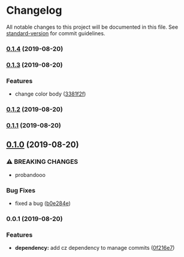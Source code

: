 # Changelog

All notable changes to this project will be documented in this file. See [standard-version](https://github.com/conventional-changelog/standard-version) for commit guidelines.

### [0.1.4](https://github.com/Juandavi1/nub/compare/v0.1.3...v0.1.4) (2019-08-20)

### [0.1.3](https://github.com/Juandavi1/nub/compare/v0.1.2...v0.1.3) (2019-08-20)


### Features

* change color body ([3381f2f](https://github.com/Juandavi1/nub/commit/3381f2f))

### [0.1.2](https://github.com/Juandavi1/nub/compare/v0.1.1...v0.1.2) (2019-08-20)

### [0.1.1](https://github.com/Juandavi1/nub/compare/v0.1.0...v0.1.1) (2019-08-20)

## [0.1.0](https://github.com/Juandavi1/nub/compare/v0.0.1...v0.1.0) (2019-08-20)


### ⚠ BREAKING CHANGES

* probandooo

### Bug Fixes

* fixed a bug ([b0e284e](https://github.com/Juandavi1/nub/commit/b0e284e))

### 0.0.1 (2019-08-20)


### Features

* **dependency:** add cz dependency to manage commits ([0f216e7](https://github.com/Juandavi1/nub/commit/0f216e7))
